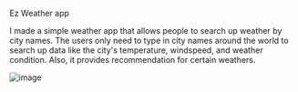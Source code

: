 Ez Weather app

I made a simple weather app that allows people to search up weather by city names.
The users only need to type in city names around the world to search up data like the city's
temperature, windspeed, and weather condition. Also, it provides recommendation for certain weathers.

![image](https://user-images.githubusercontent.com/64029918/145823068-2e14a6e5-6395-4ec0-8086-826035b36709.png)
